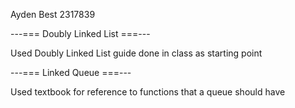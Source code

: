 Ayden Best
2317839

---=== Doubly Linked List ===---

Used Doubly Linked List guide done in class as starting point

---=== Linked Queue ===---

Used textbook for reference to functions that a queue should have
